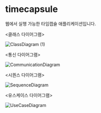 # timecapsule

웹에서 실행 가능한 타임캡슐 애플리케이션입니다.

<클래스 다이어그램>

![ClassDiagram (1)](https://user-images.githubusercontent.com/77910498/170284052-ee967631-a20e-4f3a-abe6-8a858fa683b6.png)

<통신 다이어그램>

![CommunicationDiagram](https://user-images.githubusercontent.com/77910498/170284059-e21b0dd5-6c21-4965-b832-777f6d64ed38.png)

<시퀀스 다이어그램>

![SequenceDiagram](https://user-images.githubusercontent.com/77910498/170284063-fe9eec95-0490-4ce2-9044-f103a5ecd888.png)

<유스케이스 다이어그램>

![UseCaseDiagram](https://user-images.githubusercontent.com/77910498/170284072-5d6c4dea-f1b5-44e7-ae4c-d8db820e5b7c.png)
